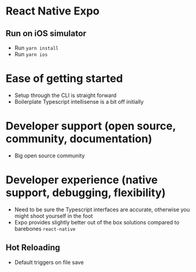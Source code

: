 # React Native Expo

## Run on iOS simulator

- Run `yarn install`
- Run `yarn ios`

# Ease of getting started

- Setup through the CLI is straight forward
- Boilerplate Typescript intellisense is a bit off initially

# Developer support (open source, community, documentation)

- Big open source community

# Developer experience (native support, debugging, flexibility)

- Need to be sure the Typescript interfaces are accurate, otherwise you might shoot yourself in the foot
- Expo provides slightly better out of the box solutions compared to barebones `react-native`

## Hot Reloading

- Default triggers on file save
